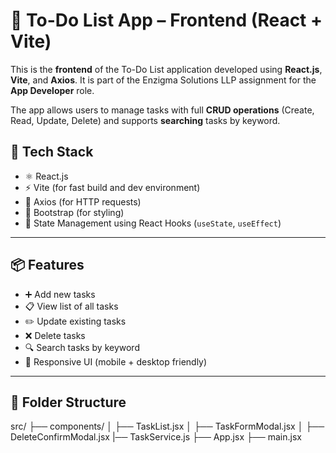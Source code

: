 # 📝 To-Do List App – Frontend (React + Vite)

This is the **frontend** of the To-Do List application developed using **React.js**, **Vite**, and **Axios**. It is part of the Enzigma Solutions LLP assignment for the **App Developer** role.

The app allows users to manage tasks with full **CRUD operations** (Create, Read, Update, Delete) and supports **searching** tasks by keyword.

## 🚀 Tech Stack

- ⚛️ React.js
- ⚡ Vite (for fast build and dev environment)
- 🧾 Axios (for HTTP requests)
- 🎨 Bootstrap (for styling)
- 🔄 State Management using React Hooks (`useState`, `useEffect`)

---

## 📦 Features

- ➕ Add new tasks  
- 📋 View list of all tasks  
- ✏️ Update existing tasks  
- ❌ Delete tasks  
- 🔍 Search tasks by keyword  
- 📱 Responsive UI (mobile + desktop friendly)

---

## 📁 Folder Structure
src/
├── components/
│ ├── TaskList.jsx
│ ├── TaskFormModal.jsx
│ ├── DeleteConfirmModal.jsx
|── TaskService.js
├── App.jsx
├── main.jsx

